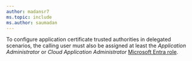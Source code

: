 ```yaml
---
author: madansr7
ms.topic: include
ms.author: saumadan
---
```


To configure application certificate trusted authorities in delegated scenarios, the calling user must also be assigned at least the *Application Administrator* or *Cloud Application Administrator* [Microsoft Entra role](/entra/identity/role-based-access-control/permissions-reference?toc=%2Fgraph%2Ftoc.json).
